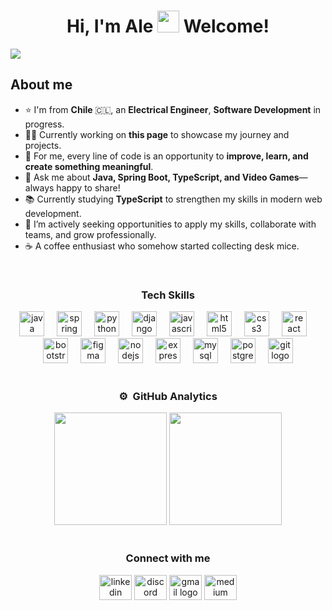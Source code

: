 <div align="center">
  <h1 align="center">
    Hi, I'm Ale <img src="https://media.giphy.com/media/hvRJCLFzcasrR4ia7z/giphy.gif" width="35"> Welcome!
  </h1>
</div>

<img src="https://i.imgur.com/Mqyajjs.png">

## About me
- ⭐ I'm from **Chile** 🇨🇱, an **Electrical Engineer**, **Software Development** in progress.
- 👩‍💻 Currently working on **this page** to showcase my journey and projects.
- 🌱 For me, every line of code is an opportunity to **improve, learn, and create something meaningful**.
- 🫡 Ask me about **Java, Spring Boot, TypeScript, and Video Games**—always happy to share!
- 📚 Currently studying **TypeScript** to strengthen my skills in modern web development.
- 🤝 I’m actively seeking opportunities to apply my skills, collaborate with teams, and grow professionally.
- ☕ A coffee enthusiast who somehow started collecting desk mice.

<br>

<div align="center">
  <h3>Tech Skills</h3>
  <img src="https://cdn.jsdelivr.net/gh/devicons/devicon/icons/java/java-original.svg" height="40" alt="java logo"  />
  <img width="12" />
  <img src="https://cdn.jsdelivr.net/gh/devicons/devicon/icons/spring/spring-original.svg" height="40" alt="spring logo"  />
  <img width="12" />
  <img src="https://cdn.jsdelivr.net/gh/devicons/devicon/icons/python/python-original.svg" height="40" alt="python logo"  />
  <img width="12" />
  <img src="https://cdn.jsdelivr.net/gh/devicons/devicon/icons/django/django-plain.svg" height="40" alt="django logo"  />
  <img width="12" />
  <img src="https://cdn.jsdelivr.net/gh/devicons/devicon/icons/javascript/javascript-original.svg" height="40" alt="javascript logo"  />
  <img width="12" />
  <img src="https://cdn.jsdelivr.net/gh/devicons/devicon/icons/html5/html5-original.svg" height="40" alt="html5 logo"  />
  <img width="12" />
  <img src="https://cdn.jsdelivr.net/gh/devicons/devicon/icons/css3/css3-original.svg" height="40" alt="css3 logo"  />
  <img width="12" />
  <img src="https://cdn.jsdelivr.net/gh/devicons/devicon/icons/react/react-original.svg" height="40" alt="react logo"  />
  <img width="12" />
  <img src="https://cdn.jsdelivr.net/gh/devicons/devicon/icons/bootstrap/bootstrap-original.svg" height="40" alt="bootstrap logo"  />
  <img width="12" />
  <img src="https://cdn.jsdelivr.net/gh/devicons/devicon/icons/figma/figma-original.svg" height="40" alt="figma logo"  />
  <img width="12" />
  <img src="https://cdn.jsdelivr.net/gh/devicons/devicon/icons/nodejs/nodejs-original.svg" height="40" alt="nodejs logo"  />
  <img width="12" />
  <img src="https://cdn.jsdelivr.net/gh/devicons/devicon/icons/express/express-original.svg" height="40" alt="express logo"  />
  <img width="12" />
  <img src="https://cdn.jsdelivr.net/gh/devicons/devicon/icons/mysql/mysql-original.svg" height="40" alt="mysql logo"  />
  <img width="12" />
  <img src="https://cdn.jsdelivr.net/gh/devicons/devicon/icons/postgresql/postgresql-original.svg" height="40" alt="postgresql logo"  />
  <img width="12" />
  <img src="https://cdn.jsdelivr.net/gh/devicons/devicon/icons/git/git-original.svg" height="40" alt="git logo"  />
</div>

<!--
<div align="center">
  <img src="https://github-read-medium-git-main.pahlevikun.vercel.app/latest?limit=4" alt="Layout with last medium posts"  />
</div>
-->

<br>

<div align= "center">
  <h3>⚙️ &nbsp;GitHub Analytics</h3>
  <img height="180em" src="https://github-readme-stats-eight-theta.vercel.app/api?username=Alejandra-AD&show_icons=true&theme=algolia&include_all_commits=true&count_private=true"/>
  <img height="180em" src="https://github-readme-stats-eight-theta.vercel.app/api/top-langs/?username=Alejandra-AD&layout=compact&langs_count=8&theme=algolia"/>
</div>

<br>

<div align="center">
  <h3>Connect with me </h3>
  <a href="https://linkedin.com/in/alejandrac-arayadiaz" target="blank"><img src="https://raw.githubusercontent.com/maurodesouza/profile-readme-generator/master/src/assets/icons/social/linkedin/default.svg" 
  width="52" height="40" alt="linkedin logo"  /></a>
  <img src="https://raw.githubusercontent.com/maurodesouza/profile-readme-generator/master/src/assets/icons/social/discord/default.svg" width="52" height="40" alt="discord logo"  />
  <a href="https://medium.com/@arayadiaz.ac" target="blank"><img src="https://raw.githubusercontent.com/maurodesouza/profile-readme-generator/master/src/assets/icons/social/gmail/default.svg" width="52" 
  height="40" alt="gmail logo"  /></a>
  <a href="https://medium.com/@arayadiaz.ac" target="blank"><img src="https://raw.githubusercontent.com/maurodesouza/profile-readme-generator/master/src/assets/icons/social/medium/default.svg" width="52" 
  height="40" alt="medium logo"  /></a>
</div>

<br>
<!--
<div align="center">
  <img src="https://spotify-recently-played-readme.vercel.app/api?user=pb246ov0q9pnq9e2ckawyd4za" alt="Spotify recently played"  />
</div>
-->
